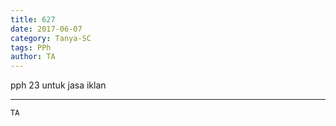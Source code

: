 ```yaml
---
title: 627
date: 2017-06-07
category: Tanya-SC
tags: PPh
author: TA
---
```


pph 23 untuk jasa iklan

---



`TA`
